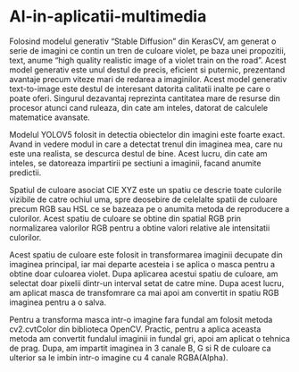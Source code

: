 # AI-in-aplicatii-multimedia

Folosind modelul generativ “Stable Diffusion” din KerasCV, am generat o serie de imagini ce contin un tren de culoare violet, pe baza unei propozitii, text, anume “high quality realistic image of a violet train on the road”. Acest model generativ este unul destul de precis, eficient si puternic, prezentand avantaje precum viteze mari de redarea a imaginilor. Acest model generativ text-to-image este destul de interesant datorita calitatii inalte pe care o poate oferi. Singurul dezavantaj reprezinta cantitatea mare de resurse din procesor atunci cand ruleaza, din cate am inteles, datorat de calculele matematice avansate.

Modelul YOLOV5 folosit in detectia obiectelor din imagini este foarte exact. Avand in vedere modul in care a detectat trenul din imaginea mea, care nu este una realista, se descurca destul de bine. Acest lucru, din cate am inteles, se datoreaza impartirii pe sectiuni a imaginii, facand anumite predictii.

Spatiul de culoare asociat CIE XYZ este un spatiu ce descrie toate culorile vizibile de catre ochiul uma, spre deosebire de celelalte spatii de culoare precum RGB sau HSL ce se bazeaza pe o anumita metoda de reproducere a culorilor. Acest spatiu de culoare se obtine din spatial RGB prin normalizarea valorilor RGB pentru a obtine valori relative ale intensitatii culorilor.

Acest spatiu de culoare este folosit in transformarea imaginii decupate din imaginea principal, iar mai departe acesteia i se aplica o masca pentru a obtine doar culoarea violet. Dupa aplicarea acestui spatiu de culoare, am selectat doar pixelii dintr-un interval setat de catre mine. Dupa acest lucru, am aplicat masca de transfomrare ca mai apoi am convertit in spatiu RGB imaginea pentru a o salva.

Pentru a transforma masca intr-o imagine fara fundal am folosit metoda cv2.cvtColor din biblioteca OpenCV. Practic, pentru a aplica aceasta metoda am convertit fundalul imaginii in fundal gri, apoi am aplicat o tehnica de prag. Dupa, am impartit imaginea in 3 canale B, G si R de culoare ca ulterior sa le imbin intr-o imagine cu 4 canale RGBA(Alpha).
